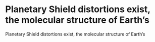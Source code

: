 # Planetary Shield distortions exist, the molecular structure of Earth’s

Planetary Shield distortions exist, the molecular structure of Earth’s